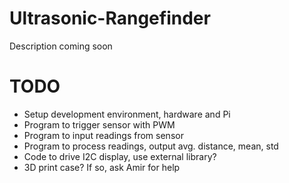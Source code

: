 # Ultrasonic-Rangefinder
Description coming soon

# TODO
* Setup development environment, hardware and Pi
* Program to trigger sensor with PWM 
* Program to input readings from sensor
* Program to process readings, output avg. distance, mean, std
* Code to drive I2C display, use external library?
* 3D print case? If so, ask Amir for help